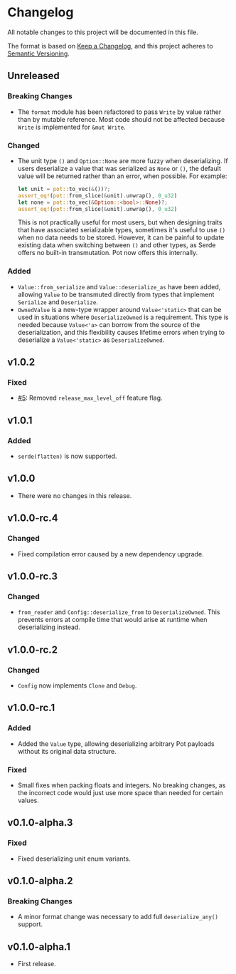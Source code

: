 # Changelog

All notable changes to this project will be documented in this file.

The format is based on [Keep a Changelog](https://keepachangelog.com/en/1.0.0/),
and this project adheres to [Semantic Versioning](https://semver.org/spec/v2.0.0.html).

## Unreleased

### Breaking Changes

- The `format` module has been refactored to pass `Write` by value rather than
  by mutable reference. Most code should not be affected because `Write` is
  implemented for `&mut Write`.

### Changed

- The unit type `()` and `Option::None` are more fuzzy when deserializing. If
  users deserialize a value that was serialized as `None` or `()`, the default
  value will be returned rather than an error, when possible. For example:

  ```rust
  let unit = pot::to_vec(&())?;
  assert_eq!(pot::from_slice(&unit).unwrap(), 0_u32)
  let none = pot::to_vec(&Option::<bool>::None)?;
  assert_eq!(pot::from_slice(&unit).unwrap(), 0_u32)
  ```

  This is not practically useful for most users, but when designing traits that
  have associated serializable types, sometimes it's useful to use `()` when no
  data needs to be stored. However, it can be painful to update existing data
  when switching between `()` and other types, as Serde offers no built-in
  transmutation. Pot now offers this internally.

### Added

- `Value::from_serialize` and `Value::deserialize_as` have been added, allowing
  `Value` to be transmuted directly from types that implement `Serialize` and
  `Deserialize`.
- `OwnedValue` is a new-type wrapper around `Value<'static>` that can be used in
  situations where `DeserializeOwned` is a requirement. This type is needed
  because `Value<'a>` can borrow from the source of the deserialization, and
  this flexibility causes lifetime errors when trying to deserialize a
  `Value<'static>` as `DeserializeOwned`.

## v1.0.2

### Fixed

- [#5][5]: Removed `release_max_level_off` feature flag.

[5]: https://github.com/khonsulabs/pot/issues/5

## v1.0.1

### Added

- `serde(flatten)` is now supported.

## v1.0.0

- There were no changes in this release.

## v1.0.0-rc.4

### Changed

- Fixed compilation error caused by a new dependency upgrade.

## v1.0.0-rc.3

### Changed

- `from_reader` and `Config::deserialize_from` to `DeserializeOwned`. This
  prevents errors at compile time that would arise at runtime when deserializing
  instead.

## v1.0.0-rc.2

### Changed

- `Config` now implements `Clone` and `Debug`.

## v1.0.0-rc.1

### Added

- Added the `Value` type, allowing deserializing arbitrary Pot payloads without its
  original data structure.

### Fixed

- Small fixes when packing floats and integers. No breaking changes, as the
  incorrect code would just use more space than needed for certain values.

## v0.1.0-alpha.3

### Fixed

- Fixed deserializing unit enum variants.

## v0.1.0-alpha.2

### Breaking Changes

- A minor format change was necessary to add full `deserialize_any()` support.

## v0.1.0-alpha.1

- First release.
